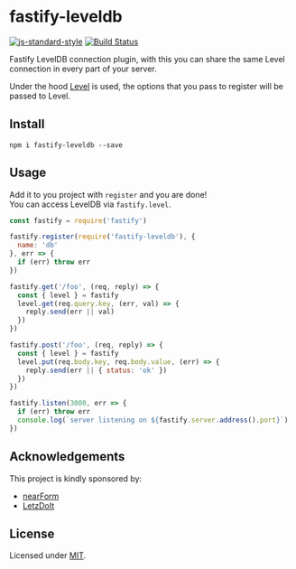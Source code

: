 # fastify-leveldb

[![js-standard-style](https://img.shields.io/badge/code%20style-standard-brightgreen.svg?style=flat)](http://standardjs.com/)  [![Build Status](https://travis-ci.org/fastify/fastify-leveldb.svg?branch=master)](https://travis-ci.org/fastify/fastify-leveldb)


Fastify LevelDB connection plugin, with this you can share the same Level connection in every part of your server.

Under the hood [Level](https://github.com/Level/level) is used, the options that you pass to register will be passed to Level.

## Install
```
npm i fastify-leveldb --save
```
## Usage
Add it to you project with `register` and you are done!  
You can access LevelDB via `fastify.level`.
```js
const fastify = require('fastify')

fastify.register(require('fastify-leveldb'), {
  name: 'db'
}, err => {
  if (err) throw err
})

fastify.get('/foo', (req, reply) => {
  const { level } = fastify
  level.get(req.query.key, (err, val) => {
    reply.send(err || val)
  })
})

fastify.post('/foo', (req, reply) => {
  const { level } = fastify
  level.put(req.body.key, req.body.value, (err) => {
    reply.send(err || { status: 'ok' })
  })
})

fastify.listen(3000, err => {
  if (err) throw err
  console.log(`server listening on ${fastify.server.address().port}`)
})
```

## Acknowledgements

This project is kindly sponsored by:
- [nearForm](http://nearform.com)
- [LetzDoIt](http://www.letzdoitapp.com/)

## License

Licensed under [MIT](./LICENSE).
